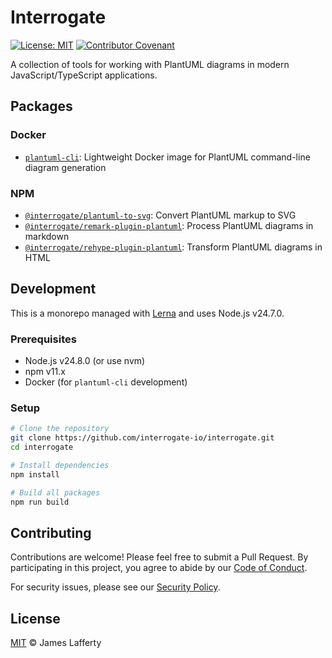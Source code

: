 # Interrogate

[![License: MIT][license-badge]][license-url]
[![Contributor Covenant][covenant-badge]][covenant-url]

A collection of tools for working with PlantUML diagrams in modern JavaScript/TypeScript
applications.

## Packages

### Docker

- [`plantuml-cli`](libs/plantuml-cli/README.md): Lightweight Docker image for PlantUML command-line
  diagram generation

### NPM

- [`@interrogate/plantuml-to-svg`](libs/plantuml-to-svg/README.md): Convert PlantUML markup to SVG
- [`@interrogate/remark-plugin-plantuml`](libs/remark-plugin-plantuml/README.md): Process PlantUML
  diagrams in markdown
- [`@interrogate/rehype-plugin-plantuml`](libs/rehype-plugin-plantuml/README.md): Transform PlantUML
  diagrams in HTML

## Development

This is a monorepo managed with [Lerna](https://lerna.js.org/) and uses Node.js v24.7.0.

### Prerequisites

- Node.js v24.8.0 (or use nvm)
- npm v11.x
- Docker (for `plantuml-cli` development)

### Setup

```bash
# Clone the repository
git clone https://github.com/interrogate-io/interrogate.git
cd interrogate

# Install dependencies
npm install

# Build all packages
npm run build
```

## Contributing

Contributions are welcome! Please feel free to submit a Pull Request. By participating in this
project, you agree to abide by our [Code of Conduct](CODE_OF_CONDUCT.md).

For security issues, please see our [Security Policy](SECURITY.md).

## License

[MIT][license-url] © James Lafferty

[license-badge]: https://img.shields.io/badge/License-MIT-yellow.svg
[license-url]: LICENSE
[covenant-badge]: https://img.shields.io/badge/Contributor%20Covenant-2.1-4baaaa.svg
[covenant-url]: CODE_OF_CONDUCT.md

